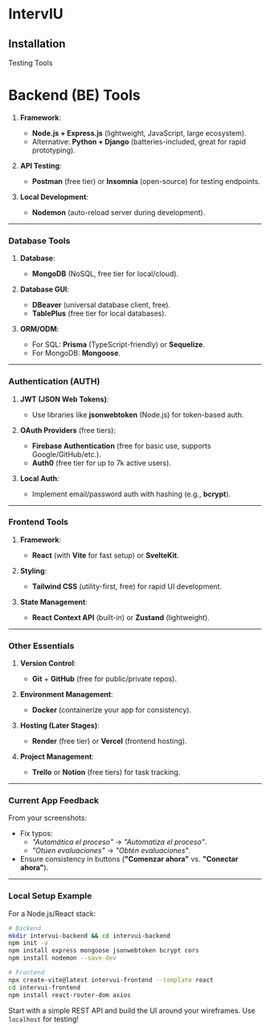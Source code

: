 # IntervIU
## Installation
Testing Tools
# Backend (BE) Tools
1. **Framework**:  
   - **Node.js + Express.js** (lightweight, JavaScript, large ecosystem).  
   - Alternative: **Python + Django** (batteries-included, great for rapid prototyping).  

2. **API Testing**:  
   - **Postman** (free tier) or **Insomnia** (open-source) for testing endpoints.  

3. **Local Development**:  
   - **Nodemon** (auto-reload server during development).  

---

### **Database Tools**  
1. **Database**:  
   - **MongoDB** (NoSQL, free tier for local/cloud).  

2. **Database GUI**:  
   - **DBeaver** (universal database client, free).  
   - **TablePlus** (free tier for local databases).  

3. **ORM/ODM**:  
   - For SQL: **Prisma** (TypeScript-friendly) or **Sequelize**.  
   - For MongoDB: **Mongoose**.  

---

### **Authentication (AUTH)**  
1. **JWT (JSON Web Tokens)**:  
   - Use libraries like **jsonwebtoken** (Node.js) for token-based auth.  

2. **OAuth Providers** (free tiers):  
   - **Firebase Authentication** (free for basic use, supports Google/GitHub/etc.).  
   - **Auth0** (free tier for up to 7k active users).  

3. **Local Auth**:  
   - Implement email/password auth with hashing (e.g., **bcrypt**).  

---

### **Frontend Tools**  
1. **Framework**:  
   - **React** (with **Vite** for fast setup) or **SvelteKit**.  

2. **Styling**:  
   - **Tailwind CSS** (utility-first, free) for rapid UI development.  

3. **State Management**:  
   - **React Context API** (built-in) or **Zustand** (lightweight).  

---

### **Other Essentials**  
1. **Version Control**:  
   - **Git** + **GitHub** (free for public/private repos).  

2. **Environment Management**:  
   - **Docker** (containerize your app for consistency).  

3. **Hosting (Later Stages)**:  
   - **Render** (free tier) or **Vercel** (frontend hosting).  

4. **Project Management**:  
   - **Trello** or **Notion** (free tiers) for task tracking.  

---

### **Current App Feedback**  
From your screenshots:  
- Fix typos:  
  - *"Automática el proceso"* → *"Automatiza el proceso"*.  
  - *"Otúen evaluaciones"* → *"Obtén evaluaciones"*.  
- Ensure consistency in buttons (**"Comenzar ahora"** vs. **"Conectar ahora"**).  

---

### **Local Setup Example**  
For a Node.js/React stack:  
```bash
# Backend
mkdir intervui-backend && cd intervui-backend
npm init -y
npm install express mongoose jsonwebtoken bcrypt cors
npm install nodemon --save-dev

# Frontend
npx create-vite@latest intervui-frontend --template react
cd intervui-frontend
npm install react-router-dom axios
```

Start with a simple REST API and build the UI around your wireframes. Use `localhost` for testing!